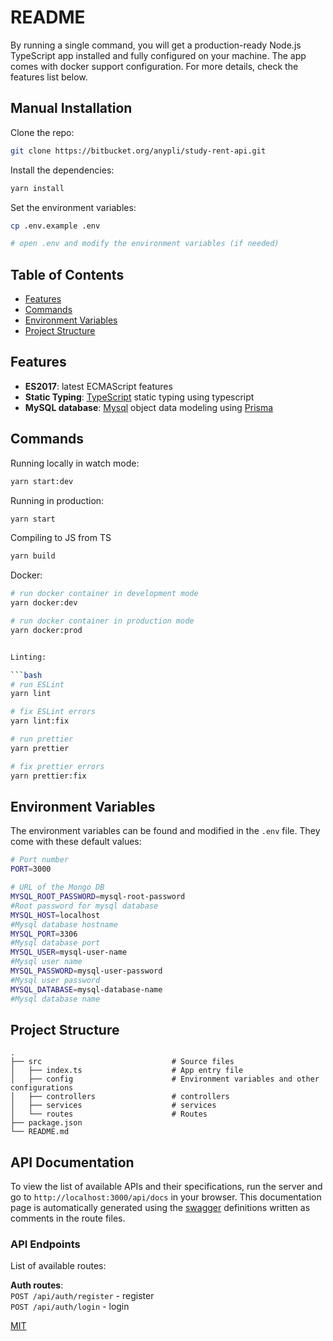 # README

By running a single command, you will get a production-ready Node.js TypeScript app installed and fully configured on your machine. The app comes with docker support configuration. For more details, check the features list below.

## Manual Installation

Clone the repo:

```bash
git clone https://bitbucket.org/anypli/study-rent-api.git
```

Install the dependencies:

```bash
yarn install
```

Set the environment variables:

```bash
cp .env.example .env

# open .env and modify the environment variables (if needed)
```

## Table of Contents

- [Features](#features)
- [Commands](#commands)
- [Environment Variables](#environment-variables)
- [Project Structure](#project-structure)

## Features

- **ES2017**: latest ECMAScript features
- **Static Typing**: [TypeScript](https://www.typescriptlang.org/) static typing using typescript
- **MySQL database**: [Mysql](https://www.mysql.com/fr/) object data modeling using [Prisma](https://www.prisma.io/)

## Commands

Running locally in watch mode:

```bash
yarn start:dev
```

Running in production:

```bash
yarn start
```

Compiling to JS from TS

```bash
yarn build
```

Docker:

````bash
# run docker container in development mode
yarn docker:dev

# run docker container in production mode
yarn docker:prod


Linting:

```bash
# run ESLint
yarn lint

# fix ESLint errors
yarn lint:fix

# run prettier
yarn prettier

# fix prettier errors
yarn prettier:fix
````

## Environment Variables

The environment variables can be found and modified in the `.env` file. They come with these default values:

```bash
# Port number
PORT=3000

# URL of the Mongo DB
MYSQL_ROOT_PASSWORD=mysql-root-password
#Root password for mysql database
MYSQL_HOST=localhost
#Mysql database hostname
MYSQL_PORT=3306
#Mysql database port
MYSQL_USER=mysql-user-name
#Mysql user name
MYSQL_PASSWORD=mysql-user-password
#Mysql user password
MYSQL_DATABASE=mysql-database-name
#Mysql database name
```

## Project Structure

```
.
├── src                             # Source files
│   ├── index.ts                    # App entry file
│   ├── config                      # Environment variables and other configurations
│   ├── controllers                 # controllers
│   ├── services                    # services
│   └── routes                      # Routes
├── package.json
└── README.md
```

## API Documentation

To view the list of available APIs and their specifications, run the server and go to `http://localhost:3000/api/docs` in your browser. This documentation page is automatically generated using the [swagger](https://swagger.io/) definitions written as comments in the route files.

### API Endpoints

List of available routes:

**Auth routes**:\
`POST /api/auth/register` - register\
`POST /api/auth/login` - login

[MIT](LICENSE)
